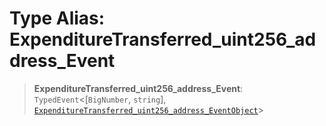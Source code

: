 # Type Alias: ExpenditureTransferred\_uint256\_address\_Event

> **ExpenditureTransferred\_uint256\_address\_Event**: `TypedEvent`\<\[`BigNumber`, `string`\], [`ExpenditureTransferred_uint256_address_EventObject`](../interfaces/ExpenditureTransferred_uint256_address_EventObject.md)\>
